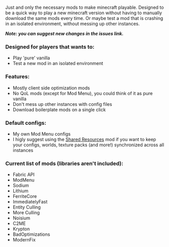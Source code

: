 Just and only the necessary mods to make minecraft playable. Designed to be a quick way to play a new minecraft version without having to manually download the same mods every time.
Or maybe test a mod that is crashing in an isolated environment, without messing up other instances.

_**Note: you can suggest new changes in the issues link.**_

### Designed for players that wants to:
- Play 'pure' vanilla  
- Test a new mod in an isolated environment  

### Features:
- Mostly client side optimization mods  
- No QoL mods (except for Mod Menu), you could think of it as pure vanilla  
- Don't mess up other instances with config files  
- Download boilerplate mods on a single click  

### Default configs:
- My own Mod Menu configs  
- I higly suggest using the [Shared Resources](https://modrinth.com/mod/shared-resources) mod if you want to keep your configs, worlds, texture packs (and more!) synchronized across all instances  

### Current list of mods (libraries aren't included):
- Fabric API  
- ModMenu  
- Sodium  
- Lithium  
- FerriteCore  
- ImmediatelyFast  
- Entity Culling  
- More Culling  
- Noisium  
- C2ME  
- Krypton  
- BadOptimizations  
- ModernFix  